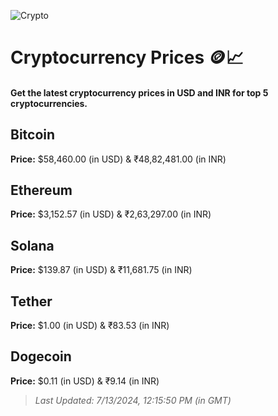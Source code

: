 
![Crypto](https://www.techguide.com.au/wp-content/uploads/2020/11/crypto3.jpeg)

# Cryptocurrency Prices 🪙📈

#### Get the latest cryptocurrency prices in USD and INR for top 5 cryptocurrencies.

## Bitcoin

**Price:** $58,460.00 (in USD) & ₹48,82,481.00 (in INR)

## Ethereum

**Price:** $3,152.57 (in USD) & ₹2,63,297.00 (in INR)

## Solana

**Price:** $139.87 (in USD) & ₹11,681.75 (in INR)

## Tether

**Price:** $1.00 (in USD) & ₹83.53 (in INR)

## Dogecoin

**Price:** $0.11 (in USD) & ₹9.14 (in INR)

> _Last Updated: 7/13/2024, 12:15:50 PM (in GMT)_
